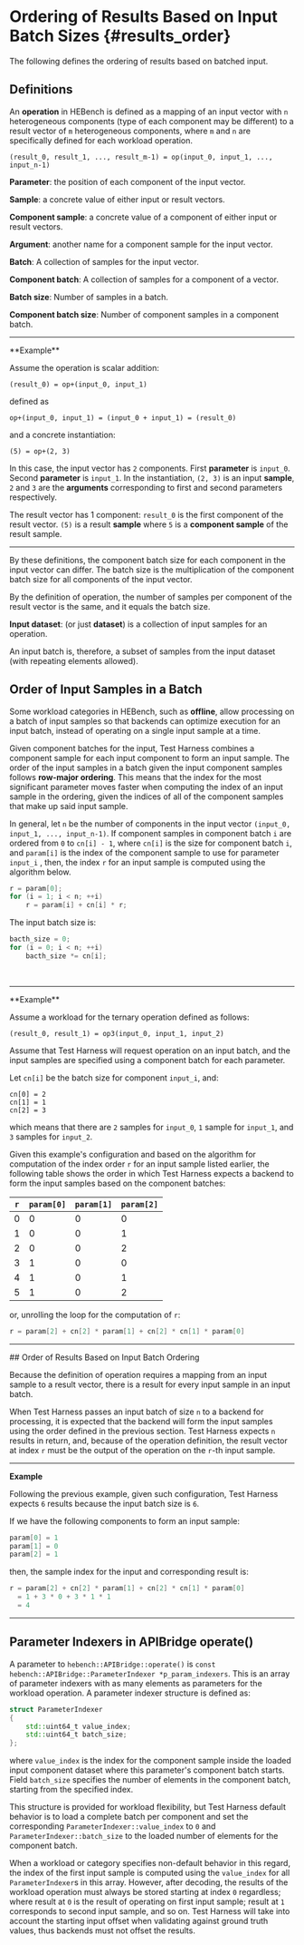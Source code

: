 Ordering of Results Based on Input Batch Sizes                {#results_order}
========================

The following defines the ordering of results based on batched input.

## Definitions

An **operation** in HEBench is defined as a mapping of an input vector with `n` heterogeneous components (type of each component may be different) to a result vector of `m` heterogeneous components, where `m` and `n` are specifically defined for each workload operation.

```
(result_0, result_1, ..., result_m-1) = op(input_0, input_1, ..., input_n-1)
```

**Parameter**: the position of each component of the input vector.

**Sample**: a concrete value of either input or result vectors.

**Component sample**: a concrete value of a component of either input or result vectors.

**Argument**: another name for a component sample for the input vector.

**Batch**: A collection of samples for the input vector.

**Component batch**: A collection of samples for a component of a vector.

**Batch size**: Number of samples in a batch.

**Component batch size**: Number of component samples in a component batch.

<hr>
**Example**

Assume the operation is scalar addition:

```
(result_0) = op+(input_0, input_1)
```

defined as

```
op+(input_0, input_1) = (input_0 + input_1) = (result_0)
```

and a concrete instantiation:

```
(5) = op+(2, 3)
```

In this case, the input vector has `2` components. First  **parameter** is ```input_0```. Second **parameter** is ```input_1```. In the instantiation, `(2, 3)` is an input **sample**, `2` and `3` are the **arguments** corresponding to first and second parameters respectively.

The result vector has 1 component: ```result_0``` is the first component of the result vector. `(5)` is a result **sample** where `5` is a **component sample** of the result sample.
<hr>

By these definitions, the component batch size for each component in the input vector can differ. The batch size is the multiplication of the component batch size for all components of the input vector.

By the definition of operation, the number of samples per component of the result vector is the same, and it equals the batch size.

**Input dataset**: (or just **dataset**) is a collection of input samples for an operation.

An input batch is, therefore, a subset of samples from the input dataset (with repeating elements allowed).
<br>

## Order of Input Samples in a Batch
Some workload categories in HEBench, such as **offline**, allow processing on a batch of input samples so that backends can optimize execution for an input batch, instead of operating on a single input sample at a time.

Given component batches for the input, Test Harness combines a component sample for each input component to form an input sample. The order of the input samples in a batch given the input component samples follows **row-major ordering**. This means that the index for the most significant parameter moves faster when computing the index of an input sample in the ordering, given the indices of all of the component samples that make up said input sample.

In general, let `n` be the number of components in the input vector ```(input_0, input_1, ..., input_n-1)```. If component samples in component batch `i` are ordered from `0` to ```cn[i] - 1```, where ```cn[i]``` is the size for component batch `i`, and ```param[i]``` is the index of the component sample to use for parameter ```input_i``` , then, the index `r` for an input sample is computed using the algorithm below.

```cpp
r = param[0];
for (i = 1; i < n; ++i)
    r = param[i] + cn[i] * r;
```

The input batch size is:
```cpp
bacth_size = 0;
for (i = 0; i < n; ++i)
    bacth_size *= cn[i];
```
<br>
<hr>
**Example**

Assume a workload for the ternary operation defined as follows:
```
(result_0, result_1) = op3(input_0, input_1, input_2)
```

Assume that Test Harness will request operation on an input batch, and the input samples are specified using a component batch for each parameter.

Let ```cn[i]``` be the batch size for component ```input_i```, and:

```
cn[0] = 2
cn[1] = 1
cn[2] = 3
```

which means that there are `2` samples for ```input_0```, `1` sample for ```input_1```, and `3` samples for ```input_2```.

Given this example's configuration and based on the algorithm for computation of the index order `r` for an input sample listed earlier, the following table shows the order in which Test Harness expects a backend to form the input samples based on the component batches:

| `r` | ```param[0]```  | ```param[1]```  | ```param[2]```  |
|---|---|---|---|
| 0  | 0  | 0  | 0  |
| 1  | 0  | 0  | 1  |
| 2  | 0  | 0  | 2  |
| 3  | 1  | 0  | 0  |
| 4  | 1  | 0  | 1  |
| 5  | 1  | 0  | 2  |

or, unrolling the loop for the computation of `r`:

```cpp
r = param[2] + cn[2] * param[1] + cn[2] * cn[1] * param[0]
```
<hr>
## Order of Results Based on Input Batch Ordering

Because the definition of operation requires a mapping from an input sample to a result vector, there is a result for every input sample in an input batch.

When Test Harness passes an input batch of size `n` to a backend for processing, it is expected that the backend will form the input samples using the order defined in the previous section. Test Harness expects `n` results in return, and, because of the operation definition, the result vector at index `r` must be the output of the operation on the `r`-th input sample.
<hr>

**Example**

Following the previous example, given such configuration, Test Harness expects `6` results because the input batch size is `6`. 

If we have the following components to form an input sample:

```cpp
param[0] = 1
param[1] = 0
param[2] = 1
```

then, the sample index for the input and corresponding result is:

```cpp
r = param[2] + cn[2] * param[1] + cn[2] * cn[1] * param[0]
  = 1 + 3 * 0 + 3 * 1 * 1
  = 4
```
<hr>

## Parameter Indexers in APIBridge operate()
A parameter to `hebench::APIBridge::operate()` is `const hebench::APIBridge::ParameterIndexer *p_param_indexers`. This is an array of parameter indexers with as many elements as parameters for the workload operation. A parameter indexer structure is defined as:

```cpp
struct ParameterIndexer
{
    std::uint64_t value_index;
    std::uint64_t batch_size;
};
```
where `value_index` is the index for the component sample inside the loaded input component dataset where this parameter's component batch starts. Field `batch_size` specifies the number of elements in the component batch, starting from the specified index.

This structure is provided for workload flexibility, but Test Harness default behavior is to load a complete batch per component and set the corresponding `ParameterIndexer::value_index` to `0` and `ParameterIndexer::batch_size` to the loaded number of elements for the component batch.

When a workload or category specifies non-default behavior in this regard, the index of the first input sample is computed using the `value_index` for all `ParameterIndexer`s in this array. However, after decoding, the results of the workload operation must always be stored starting at index `0` regardless; where result at `0` is the result of operating on first input sample; result at `1` corresponds to second input sample, and so on. Test Harness will take into account the starting input offset when validating against ground truth values, thus backends must not offset the results.